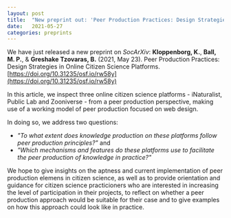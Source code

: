 ```yaml
---
layout: post
title:  "New preprint out: 'Peer Production Practices: Design Strategies in Online Citizen Science Platforms'!"
date:   2021-05-27
categories: preprints
---
```

We have just released a new preprint on *SocArXiv*: 
**Kloppenborg, K.**, **Ball, M. P.**, & **Greshake Tzovaras, B.** (2021, May 23). Peer Production Practices: Design Strategies in Online Citizen Science Platforms. [https://doi.org/10.31235/osf.io/rw58y](https://doi.org/10.31235/osf.io/rw58y)

In this article, we inspect three online citizen science platforms - iNaturalist, Public Lab and Zooniverse - from a peer production perspective, making use of a working model of peer production focused on web design. 

In doing so, we address two questions:
- _"To what extent does knowledge production on these platforms follow peer production principles?"_ and
- _"Which mechanisms and features do these platforms use to facilitate the peer production of knowledge in practice?"_

We hope to give insights on the aptness and current implementation of peer production elemens in citizen science, as well as
to provide orientation and guidance for citizen science practicioners who are interested in increasing the level of participation 
in their projects, to reflect on whether a peer production approach would be suitable for their case and to give examples on how 
this approach could look like in practice.



